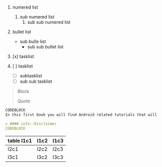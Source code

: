 1. numered list  
   1. sub numered list  
      1. sub sub numered list

2. bullet list

   * sub bulle list
     * sub sub bullet list

3. [x] tasklist

4. [ ] tasklist

   * [ ] subtasklist
   * [ ] sub sub tasklist

> Block
>
> Quote

```markdown
CODEBLOCK
In this first book you will find Android related tutorials that will

> #### info::Disclaimer
CODEBLOCK
```

| table l1c1 | l1c2 | l1c3 |
| :--- | :--- | :--- |
| l2c1 | l2c2 | l2c3 |
| l3c1 | l3c2 | l3c3 |



